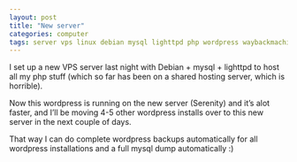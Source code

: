 ```yaml
---
layout: post
title: "New server"
categories: computer 
tags: server vps linux debian mysql lighttpd php wordpress waybackmachine
---
```


I set up a new VPS server last night with Debian + mysql + lighttpd to host all my php stuff (which so far has been on a shared hosting server, which is horrible).

Now this wordpress is running on the new server (Serenity) and it’s alot faster, and I’ll be moving 4-5 other wordpress installs over to this new server in the next couple of days.

That way I can do complete wordpress backups automatically for all wordpress installations and a full mysql dump automatically :)
